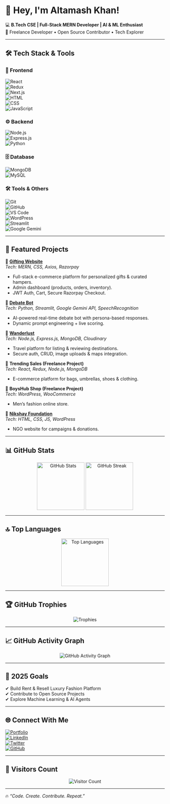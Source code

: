 # 👋 Hey, I'm Altamash Khan!  

💻 **B.Tech CSE | Full-Stack MERN Developer | AI & ML Enthusiast**  
🚀 Freelance Developer • Open Source Contributor • Tech Explorer  

---

## 🛠️ Tech Stack & Tools  

### 🎨 Frontend  
![React](https://img.shields.io/badge/React-20232A?style=flat&logo=react&logoColor=61DAFB)  
![Redux](https://img.shields.io/badge/Redux-593D88?style=flat&logo=redux&logoColor=white)  
![Next.js](https://img.shields.io/badge/Next.js-000000?style=flat&logo=nextdotjs&logoColor=white)  
![HTML](https://img.shields.io/badge/HTML5-E34F26?style=flat&logo=html5&logoColor=white)  
![CSS](https://img.shields.io/badge/CSS3-1572B6?style=flat&logo=css3&logoColor=white)  
![JavaScript](https://img.shields.io/badge/JavaScript-F7DF1E?style=flat&logo=javascript&logoColor=black)  

### ⚙️ Backend  
![Node.js](https://img.shields.io/badge/Node.js-43853D?style=flat&logo=node-dot-js&logoColor=white)  
![Express.js](https://img.shields.io/badge/Express.js-404D59?style=flat)  
![Python](https://img.shields.io/badge/Python-3776AB?style=flat&logo=python&logoColor=white)  

### 🗄️ Database  
![MongoDB](https://img.shields.io/badge/MongoDB-4EA94B?style=flat&logo=mongodb&logoColor=white)  
![MySQL](https://img.shields.io/badge/MySQL-005C84?style=flat&logo=mysql&logoColor=white)  

### 🛠️ Tools & Others  
![Git](https://img.shields.io/badge/Git-F05032?style=flat&logo=git&logoColor=white)  
![GitHub](https://img.shields.io/badge/GitHub-181717?style=flat&logo=github)  
![VS Code](https://img.shields.io/badge/VS%20Code-0078d7?style=flat&logo=visual-studio-code&logoColor=white)  
![WordPress](https://img.shields.io/badge/WordPress-21759B?style=flat&logo=wordpress&logoColor=white)  
![Streamlit](https://img.shields.io/badge/Streamlit-FF4B4B?style=flat&logo=streamlit&logoColor=white)  
![Google Gemini](https://img.shields.io/badge/Google%20Gemini-4285F4?style=flat&logo=google)  

---

## 🚀 Featured Projects  

🔹 **[Gifting Website](https://trendingsales.in)**  
*Tech: MERN, CSS, Axios, Razorpay*  
- Full-stack e-commerce platform for personalized gifts & curated hampers.  
- Admin dashboard (products, orders, inventory).  
- JWT Auth, Cart, Secure Razorpay Checkout.  

🔹 **[Debate Bot](https://github.com/altamash-ai/debate-bot)**  
*Tech: Python, Streamlit, Google Gemini API, SpeechRecognition*  
- AI-powered real-time debate bot with persona-based responses.  
- Dynamic prompt engineering + live scoring.  

🔹 **[Wanderlust](https://github.com/altamash-ai/wanderlust-app)**  
*Tech: Node.js, Express.js, MongoDB, Cloudinary*  
- Travel platform for listing & reviewing destinations.  
- Secure auth, CRUD, image uploads & maps integration.  

🔹 **Trending Sales (Freelance Project)**  
*Tech: React, Redux, Node.js, MongoDB*  
- E-commerce platform for bags, umbrellas, shoes & clothing.  

🔹 **BoysHub Shop (Freelance Project)**  
*Tech: WordPress, WooCommerce*  
- Men’s fashion online store.  

🔹 **[Nikshay Foundation](https://nikshayfoundation.org)**  
*Tech: HTML, CSS, JS, WordPress*  
- NGO website for campaigns & donations.  

---

## 📊 GitHub Stats  

<p align="center">
  <img src="https://github-readme-stats.vercel.app/api?username=Altamash-ai&show_icons=true&theme=tokyonight" alt="GitHub Stats" height="150"/>  
  <img src="https://github-readme-streak-stats.herokuapp.com/?user=Altamash-ai&theme=tokyonight" alt="GitHub Streak" height="150"/>  
</p>  

---

## 🔝 Top Languages  

<p align="center">
  <img src="https://github-readme-stats.vercel.app/api/top-langs/?username=Altamash-ai&layout=compact&theme=tokyonight" alt="Top Languages" height="150"/>
</p>  

---

## 🏆 GitHub Trophies  

<p align="center">
  <img src="https://github-profile-trophy.vercel.app/?username=Altamash-ai&theme=onedark&no-frame=true&margin-w=15&margin-h=15" alt="Trophies"/>
</p>  

---

## 📈 GitHub Activity Graph  

<p align="center">
  <img src="https://github-readme-activity-graph.vercel.app/graph?username=Altamash-ai&theme=react-dark&hide_border=true&area=true" alt="GitHub Activity Graph"/>
</p>  

---

## 🎯 2025 Goals  
✔ Build Rent & Resell Luxury Fashion Platform  
✔ Contribute to Open Source Projects  
✔ Explore Machine Learning & AI Agents  

---

## 🌐 Connect With Me  

[![Portfolio](https://img.shields.io/badge/Portfolio-000?style=flat&logo=vercel&logoColor=white)](https://altamash.dev)  
[![LinkedIn](https://img.shields.io/badge/LinkedIn-0077B5?style=flat&logo=linkedin&logoColor=white)](https://linkedin.com/in/altamash-ai)  
[![Twitter](https://img.shields.io/badge/Twitter-1DA1F2?style=flat&logo=twitter&logoColor=white)](https://twitter.com/altamash_ai)  
[![GitHub](https://img.shields.io/badge/GitHub-181717?style=flat&logo=github&logoColor=white)](https://github.com/Altamash-ai)  

---

## 👀 Visitors Count  

<p align="center">
  <img src="https://komarev.com/ghpvc/?username=Altamash-ai&label=Profile%20Views&color=blue&style=flat" alt="Visitor Count"/>
</p>  

---

🔥 *“Code. Create. Contribute. Repeat.”*  
